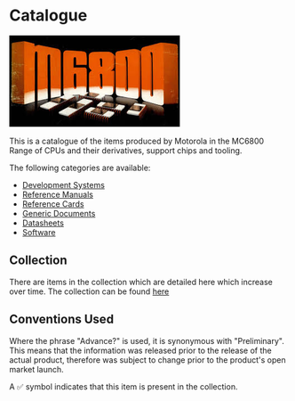 # Catalogue

![logo](./images/mc6800logo.jpeg)

This is a catalogue of the items produced by Motorola in the MC6800 Range of CPUs and their derivatives, support chips and tooling.

The following categories are available:

* [Development Systems](Hardware/EXORciser/index.md)
* [Reference Manuals](Documents/Reference/index.md)
* [Reference Cards](Documents/ReferenceCards/index.md)
* [Generic Documents](Documents/Generic/index.md)
* [Datasheets](Documents/Datasheets/index.md)
* [Software](Software/index.md)

## Collection

There are items in the collection which are detailed here which increase over time. The collection can be found [here](collection.md)

## Conventions Used

Where the phrase "Advance?" is used, it is synonymous with "Preliminary". This means that the information was released prior to the release of the actual product, therefore was subject to change prior to the product's open market launch.

A :white_check_mark: symbol indicates that this item is present in the collection.
